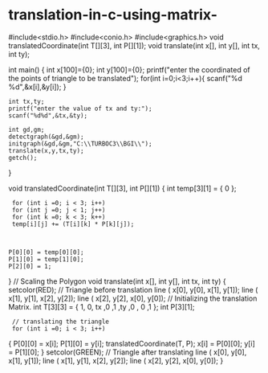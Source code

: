 # translation-in-c-using-matrix-
  
#include<stdio.h>
#include<conio.h>
#include<graphics.h>
void translatedCoordinate(int T[][3], int P[][1]);
void translate(int x[], int y[], int tx, int ty);

int main()
{
     int x[100]={0};
	 int y[100]={0};
	 printf("enter the coordinated of the points of triangle to be translated");
     for(int i=0;i<3;i++){
        scanf("%d %d",&x[i],&y[i]);
       }
     
    int tx,ty;
    printf("enter the value of tx and ty:");
    scanf("%d%d",&tx,&ty);
    
    int gd,gm;
    detectgraph(&gd,&gm);
    initgraph(&gd,&gm,"C:\\TURBOC3\\BGI\\");
    translate(x,y,tx,ty);
    getch();
 
 }

  void translatedCoordinate(int T[][3], int P[][1])
{
  int temp[3][1] = { 0 };


     for (int i =0; i < 3; i++)
	 for (int j =0; j < 1; j++)    
     for (int k =0; k < 3; k++)	     
     temp[i][j] += (T[i][k] * P[k][j]);
	 
	 

    P[0][0] = temp[0][0];
    P[1][0] = temp[1][0];
    P[2][0] = 1;

}
      // Scaling the Polygon
  void translate(int x[], int y[], int tx, int ty)
 {    setcolor(RED);
      // Triangle before translation
     line ( x[0], y[0], x[1], y[1]);
     line ( x[1], y[1], x[2], y[2]);
     line ( x[2], y[2], x[0], y[0]);
      // Initializing the translation Matrix.
     int T[3][3] = { 1, 0, tx ,0 ,1 ,ty ,0 , 0 ,1 };
     int P[3][1];

     // translating the triangle
     for (int i =0; i < 3; i++)
   {
      P[0][0] = x[i];
      P[1][0] = y[i];
       translatedCoordinate(T, P);
      x[i] = P[0][0];
      y[i] = P[1][0];
   }
   setcolor(GREEN);
     // Triangle after translating
    line ( x[0], y[0], x[1], y[1]);
    line ( x[1], y[1], x[2], y[2]);
    line ( x[2], y[2], x[0], y[0]);
}
